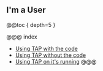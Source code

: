 ## I'm a User

@@toc { depth=5 }

@@@ index
  * [Using TAP with the code](user_with_code/index.md)
  * [Using TAP without the code](user_without_code/index.md)
  * [Using TAP on it's running](using_tap/index.md)
@@@
